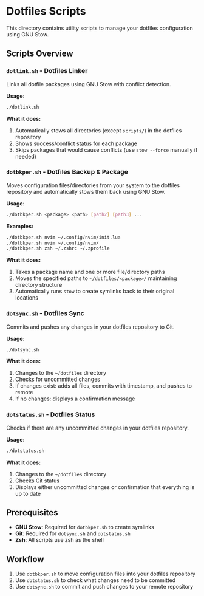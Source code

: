 # Dotfiles Scripts

This directory contains utility scripts to manage your dotfiles configuration using GNU Stow.

## Scripts Overview

### `dotlink.sh` - Dotfiles Linker

Links all dotfile packages using GNU Stow with conflict detection.

**Usage:**
```bash
./dotlink.sh
```

**What it does:**
1. Automatically stows all directories (except `scripts/`) in the dotfiles repository
2. Shows success/conflict status for each package
3. Skips packages that would cause conflicts (use `stow --force` manually if needed)

### `dotbkper.sh` - Dotfiles Backup & Package

Moves configuration files/directories from your system to the dotfiles repository and automatically stows them back using GNU Stow.

**Usage:**
```bash
./dotbkper.sh <package> <path> [path2] [path3] ...
```

**Examples:**
```bash
./dotbkper.sh nvim ~/.config/nvim/init.lua
./dotbkper.sh nvim ~/.config/nvim/
./dotbkper.sh zsh ~/.zshrc ~/.zprofile
```

**What it does:**
1. Takes a package name and one or more file/directory paths
2. Moves the specified paths to `~/dotfiles/<package>/` maintaining directory structure
3. Automatically runs `stow` to create symlinks back to their original locations

### `dotsync.sh` - Dotfiles Sync

Commits and pushes any changes in your dotfiles repository to Git.

**Usage:**
```bash
./dotsync.sh
```

**What it does:**
1. Changes to the `~/dotfiles` directory
2. Checks for uncommitted changes
3. If changes exist: adds all files, commits with timestamp, and pushes to remote
4. If no changes: displays a confirmation message

### `dotstatus.sh` - Dotfiles Status

Checks if there are any uncommitted changes in your dotfiles repository.

**Usage:**
```bash
./dotstatus.sh
```

**What it does:**
1. Changes to the `~/dotfiles` directory
2. Checks Git status
3. Displays either uncommitted changes or confirmation that everything is up to date

## Prerequisites

- **GNU Stow**: Required for `dotbkper.sh` to create symlinks
- **Git**: Required for `dotsync.sh` and `dotstatus.sh`
- **Zsh**: All scripts use zsh as the shell

## Workflow

1. Use `dotbkper.sh` to move configuration files into your dotfiles repository
2. Use `dotstatus.sh` to check what changes need to be committed
3. Use `dotsync.sh` to commit and push changes to your remote repository